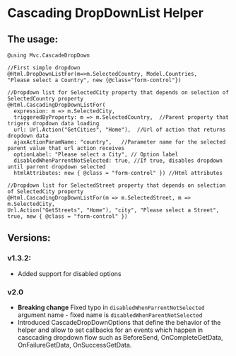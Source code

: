 # Cascading DropDownList Helper

## The usage:

    @using Mvc.CascadeDropDown

    //First simple dropdown 
    @Html.DropDownListFor(m=>m.SelectedCountry, Model.Countries,
    "Please select a Country", new {@class="form-control"})

    //Dropdown list for SelectedCity property that depends on selection of SelectedCountry property
    @Html.CascadingDropDownListFor( 
      expression: m => m.SelectedCity, 
      triggeredByProperty: m => m.SelectedCountry,  //Parent property that trigers dropdown data loading
      url: Url.Action("GetCities", "Home"),  //Url of action that returns dropdown data
      ajaxActionParamName: "country",   //Parameter name for the selected parent value that url action receives
      optionLabel: "Please select a City", // Option label
      disabledWhenParrentNotSelected: true, //If true, disables dropdown until parrent dropdown selected
      htmlAttributes: new { @class = "form-control" }) //Html attributes

    //Dropdown list for SelectedStreet property that depends on selection of SelectedCity property
    @Html.CascadingDropDownListFor(m => m.SelectedStreet, m => m.SelectedCity, 
    Url.Action("GetStreets", "Home"), "city", "Please select a Street", true, new { @class = "form-control" })

## Versions:

### v1.3.2:

* Added support for disabled options

### v2.0
* **Breaking change** Fixed typo in `disabledWhenParrentNotSelected` argument name - fixed name is 
 `disabledWhenParentNotSelected`
* Introduced CascadeDropDownOptions that define the behavior of the helper and allow to set callbacks for an events which happen in casccading dropdown flow such as BeforeSend, OnCompleteGetData, OnFailureGetData, OnSuccessGetData.

